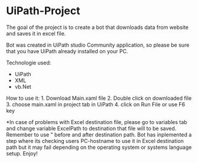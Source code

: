 # UiPath-Project
The goal of the project is to create a bot that downloads data from website and saves it in excel file.

Bot was created in UiPath studio Community application, so please be sure that you have UiPath already installed on your PC.



Technologie used:
- UiPath
- XML
- vb.Net



How to use it:
	1. Download Main.xaml file
	2. Double click on downloaded file
	3. choose main.xaml in project tab in UiPath
	4. click on Run File or use F6 key
	
	
	
*In case of problems with Excel destination file, please go to variables tab and change variable ExcelPath to destination that file will to be saved. Remember to use " before and after  destination path. Bot has  inplemented a step where its checking users PC-hostname to use it in Excel destination path but it may fail depending on the operating system or systems language setup. Enjoy!
	
	
	
